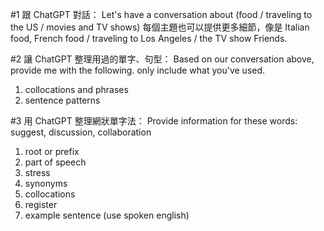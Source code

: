 #1 跟 ChatGPT 對話：
Let's have a conversation about (food / traveling to the US / movies and TV shows) 每個主題也可以提供更多細節，像是 Italian food, French food / traveling to Los Angeles / the TV show Friends.

#2 讓 ChatGPT 整理用過的單字、句型：
Based on our conversation above, provide me with the following. only include what you've used. 
1. collocations and phrases 
2. sentence patterns

#3 用 ChatGPT 整理網狀單字法：
Provide information for these words: suggest, discussion, collaboration
1. root or prefix
2. part of speech
3. stress
4. synonyms
5. collocations
6. register
7. example sentence (use spoken english)